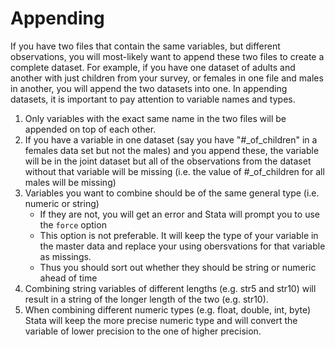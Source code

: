 # Appending
If you have two files that contain the same variables, but different observations, you will most-likely want to append these two files to create a complete dataset. For example, if you have one dataset of adults and another with just children from your survey, or females in one file and males in another, you will append the two datasets into one.  In appending datasets, it is important to pay attention to variable names and types. 

1. Only variables with the exact same name in the two files will be appended on top of each other.
2. If you have a variable in one dataset (say you have "#\_of_children" in a females data set but not the males) and you append these, the variable will be in the joint dataset but all of the observations from the dataset without that variable will be missing (i.e. the value of #\_of_children for all males will be missing)
3. Variables you want to combine should be of the same general type (i.e. numeric or string)
     - If they are not, you will get an error and Stata will prompt you to use the `force` option
     - This option is not preferable. It will keep the type of your variable in the master data and replace your using obersvations for that variable as missings. 
     - Thus you should sort out whether they should be string or numeric ahead of time
 4. Combining string variables of different lengths (e.g. str5 and str10) will result in a string of the longer length of the two (e.g. str10).
 5. When combining different numeric types (e.g. float, double, int, byte) Stata will keep the more precise numeric type and will convert the variable of lower precision to the one of higher precision.


